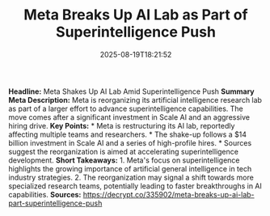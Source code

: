 ﻿---
title: "Meta Breaks Up AI Lab as Part of Superintelligence Push"
date: "2025-08-19T18:21:52"
category: "Markets"
summary: ""
slug: "meta breaks up ai lab as part of superintelligence push"
source_urls:
  - "https://decrypt.co/335902/meta-breaks-up-ai-lab-part-superintelligence-push"
seo:
  title: "Meta Breaks Up AI Lab as Part of Superintelligence Push | Hash n Hedge"
  description: ""
  keywords: ["news", "markets", "brief"]
---
**Headline:** Meta Shakes Up AI Lab Amid Superintelligence Push  **Summary Meta Description:** Meta is reorganizing its artificial intelligence research lab as part of a larger effort to advance superintelligence capabilities. The move comes after a significant investment in Scale AI and an aggressive hiring drive.  **Key Points:**  * Meta is restructuring its AI lab, reportedly affecting multiple teams and researchers. * The shake-up follows a $14 billion investment in Scale AI and a series of high-profile hires. * Sources suggest the reorganization is aimed at accelerating superintelligence development.  **Short Takeaways:**  1. Meta's focus on superintelligence highlights the growing importance of artificial general intelligence in tech industry strategies. 2. The reorganization may signal a shift towards more specialized research teams, potentially leading to faster breakthroughs in AI capabilities.  **Sources:** https://decrypt.co/335902/meta-breaks-up-ai-lab-part-superintelligence-push 
